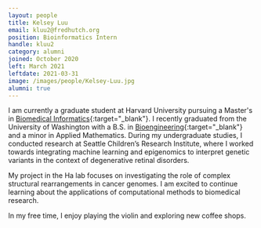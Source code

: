 ```yaml
---
layout: people
title: Kelsey Luu
email: kluu2@fredhutch.org
position: Bioinformatics Intern
handle: kluu2
category: alumni
joined: October 2020
left: March 2021
leftdate: 2021-03-31
image: /images/people/Kelsey-Luu.jpg
alumni: true
---
```


I am currently a graduate student at Harvard University pursuing a Master's in [Biomedical Informatics](https://dbmi.hms.harvard.edu/){:target="_blank"}. I recently graduated from the University of Washington with a B.S. in [Bioengineering](https://bioe.uw.edu/){:target="_blank"} and a minor in Applied Mathematics. During my undergraduate studies, I conducted research at Seattle Children’s Research Institute, where I worked towards integrating machine learning and epigenomics to interpret genetic variants in the context of degenerative retinal disorders.

My project in the Ha lab focuses on investigating the role of complex structural rearrangements in cancer genomes. I am excited to continue learning about the applications of computational methods to biomedical research.

In my free time, I enjoy playing the violin and exploring new coffee shops.
